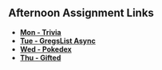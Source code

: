 ## Afternoon Assignment Links

* **[Mon - Trivia](https://github.com/jaredrcarlson/trivia)**
* **[Tue - GregsList Async](https://github.com/jaredrcarlson/gregsListAsync)**
* **[Wed - Pokedex](https://github.com/jaredrcarlson/pokedex)**
* **[Thu - Gifted](https://github.com/egillies/gifted)**
